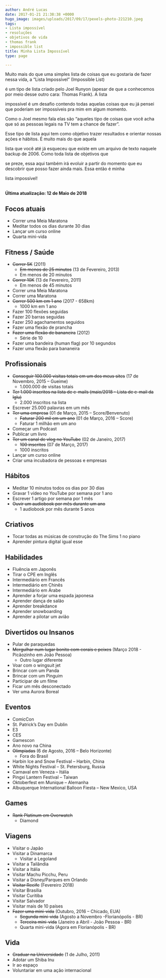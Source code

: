 ```yaml
---
author: André Lucas
date: 2017-01-21 21:38:38 +0000
hugo_image: images/uploads/2017/09/17/pexels-photo-221210.jpeg
tags:
- Lista impossível
- resoluções
- objetivos de vida
- thomas frank
- impossible list
title: Minha Lista Impossível
type: page

---
```

Muito mais do que uma simples lista de coisas que eu gostaria de fazer nessa vida, a “Lista Impossível” (Impossible List)

é um tipo de lista criado pelo Joel Runyon (apesar de que a conhecemos por meio desse outro cara: Thomas Frank). A lista

impossível é um desafio contendo todas aquelas coisas que eu já pensei que poderiam ser impossíveis pra mim em algum momento.

Como o Joel mesmo fala elas são “aqueles tipo de coisas que você acha que só as pessoas legais na TV tem a chance de fazer”.

Esse tipo de lista aqui tem como objetivo trazer resultados e orientar nossas ações e hábitos. É muito mais do que aquela

lista que você até já esqueceu que existe em um arquivo de texto naquele backup de 2006. Como toda lista de objetivos que

se preze, essa aqui também irá evoluir a partir do momento que eu descobrir que posso fazer ainda mais. Essa então é minha

lista impossível!

  
<br><b>Última atualização: 12 de Maio de 2018</b><br>  
<h2 id="focosatuais">Focos atuais</h2><ul>    <li>Correr uma Meia Maratona</li>    <li>Meditar todos os dias durante 30 dias</li>    <li>Lançar um curso online</li>    <li>Quarta mini-vida</li></ul><h2 id="fitnesssade">Fitness / Saúde</h2><ul>    <li>        <del>Correr 5K</del> (2011)        <ul>            <li>                <del>Em menos de 25 minutos</del> (13 de Fevereiro, 2013)</li>            <li>Em menos de 20 minutos</li>        </ul>    </li>    <li>        <del>Correr 10K</del> (13 de Fevereiro, 2011)        <ul>            <li>Em menos de 45 minutos</li>        </ul>    </li>    <li>Correr uma Meia Maratona</li>    <li>Correr uma Maratona</li>    <li><del>Correr 500 km em 1 ano</del> (2017 - 658km)        <ul>            <li>1000 km em 1 ano</li>  
        </ul>    </li>    <li>Fazer 100 flexões seguidas</li>    <li>Fazer 20 barras seguidas</li>    <li>Fazer 250 agachamentos seguidos</li>    <li>Fazer uma flexão de prancha</li>    <li>        <del>Fazer uma flexão de bananeira</del> (2012)        <ul>            <li>Série de 10</li>        </ul>    </li>    <li>Fazer uma bandeira (human flag) por 10 segundos</li>    <li>Fazer uma flexão para bananeira</li></ul><h2 id="profissionais">Profissionais</h2><ul>    <li>        <del>Conseguir 100.000 visitas totais em um dos meus sites</del> (17 de Novembro, 2015 – Gueime)        <ul>            <li>1.000.000 de visitas totais</li>        </ul>    </li>    <li><del>Ter 1.000 inscritos na lista de e-mails (maio/2018 - Lista de e-mail da Iglu)</del>        <ul>            <li>2.000 inscritos na lista</li>        </ul>    </li>    <li>Escrever 25.000 palavras em um mês</li>    <li>        <del>Ter uma empresa</del> (01 de Março, 2015 – Score/Benvenuto)        <ul>            <li>                <del>Faturar 200 mil em um ano</del> (01 de Março, 2016 – Score)</li>            <li>Faturar 1 milhão em um ano</li>        </ul>    </li>    <li>Começar um Podcast</li>    <li>Publicar um livro</li>    <li>        <del>Ter um canal de vlog no YouTube</del> (02 de Janeiro, 2017)        <ul>            <li>                <del>100 inscritos</del> (07 de Março, 2017)</li>            <li>1000 inscritos</li>        </ul>    </li>    <li>Lançar um curso online</li>    <li>Criar uma incubadora de pessoas e empresas</li></ul><h2 id="hbitos">Hábitos</h2><ul>    <li>Meditar 10 minutos todos os dias por 30 dias</li>    <li>Gravar 1 vídeo no YouTube por semana por 1 ano</li>    <li>Escrever 1 artigo por semana por 1 mês</li>    <li><del>Ouvir um audiobook por mês durante um ano</del>        <ul>            <li>1 audiobook por mês durante 5 anos</li>        </ul>    </li></ul><h2 id="criativos">Criativos</h2><ul>    <li>Tocar todas as músicas de construção do The Sims 1 no piano</li>    <li>Aprender pintura digital igual esse</li></ul><h2 id="habilidades">Habilidades</h2><ul>    <li>Fluência em Japonês</li>    <li>Tirar o CPE em Inglês</li>    <li>Intermediário em Francês</li>    <li>Intermediário em Chinês</li>    <li>Intermediário em Árabe</li>    <li>Aprender a forjar uma espada japonesa</li>    <li>Aprender dança de salão</li>    <li>Aprender breakdance</li>    <li>Aprender snowboarding</li>    <li>Aprender a pilotar um avião</li></ul><h2 id="divertidosouinsanos">Divertidos ou Insanos</h2><ul>    <li>Pular de paraquedas</li>    <li><del>Mergulhar num lugar bonito com corais e peixes</del> (Março 2018 - Picãozinho em João Pessoa)        <ul>            <li>Outro lugar diferente</li>        </ul>    </li>    <li>Voar com o wingsuit jet</li>    <li>Brincar com um Panda</li>    <li>Brincar com um Pinguim</li>    <li>Participar de um filme</li>    <li>Ficar um mês desconectado</li>    <li>Ver uma Aurora Boreal</li></ul><h2 id="eventos">Eventos</h2><ul>    <li>ComicCon</li>    <li>St. Patrick’s Day em Dublin</li>    <li>E3</li>    <li>CES</li>    <li>Gamescon</li>    <li>Ano novo na China</li>    <li>        <del>Olimpíadas</del> (6 de Agosto, 2016 – Belo Horizonte)        <ul>            <li>Fora do Brasil</li>        </ul>    </li>    <li>Harbin Ice and Snow Festival – Harbin, China</li>    <li>White Nights Festival – St. Petersburg, Russia</li>    <li>Carnaval em Veneza – Itália</li>    <li>Pingxi Lantern Festival – Taiwan</li>    <li>Oktoberfest em Munique – Alemanha</li>    <li>Albuquerque International Balloon Fiesta – New Mexico, USA</li></ul><h2 id="games">Games</h2><ul>    <li>        <del>Rank Platinum em Overwatch</del>        <ul>            <li>Diamond</li>        </ul>    </li></ul><h2 id="viagens">Viagens</h2><ul>    <li>Visitar o Japão</li>    <li>Visitar a Dinamarca        <ul>            <li>Visitar a Legoland</li>        </ul>    </li>    <li>Visitar a Tailândia</li>    <li>Visitar a Itália</li>    <li>Visitar Machu Picchu, Peru</li>    <li>Visitar a Disney/Parques em Orlando</li>    <li><del>Visitar Recife</del> (Fevereiro 2018)</li>    <li>Visitar Brasília</li>    <li>Visitar Curitiba</li>    <li>Visitar Salvador</li>    <li>Visitar mais de 10 países</li>    <li>        <del>Fazer uma mini-vida</del> (Outubro, 2016 – Chicado, EUA)        <ul>            <li><del>Segunda mini-vida</del> (Agosto a Novembro -Florianópolis - BR)</li>            <li><del>Terceira mini-vida</del> (Janeiro a Abril - João Pessoa - BR)</li>            <li>Quarta mini-vida (Agora em Florianópolis - BR)</li>        </ul>    </li></ul><h2 id="vida">Vida</h2><ul>    <li>        <del>Graduar na Universidade</del> (1 de Julho, 2011)</li>    <li>Adotar um Shiba Inu</li>    <li>Ir ao espaço</li>    <li>Voluntariar em uma ação internacional</li></ul>